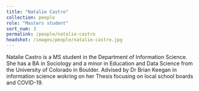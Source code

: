 ```yaml
---
title: "Natalie Castro"
collection: people
role: "Masters student"
sort_num: 3
permalink: /people/natalie-castro
headshot: /images/people/natalie-castro.jpg
---
```


Natalie Castro is a MS student in the Department of Information Science. She has a BA in Sociology and a minor in Education and Data Science from the University of Colorado in Boulder. Advised by Dr Brian Keegan in information science wokring on her Thesis focusing on local school boards and COVID-19.
